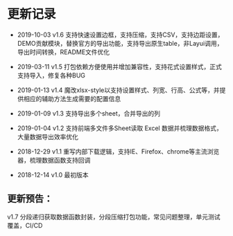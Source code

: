 # 更新记录

- 2019-10-03 v1.6 支持快速设置边框，支持压缩，支持CSV，支持边距设置，DEMO贡献模块，替换官方的导出功能，支持导出原生table，非Layui调用，导出时间转换，README文件优化

- 2019-03-11 v1.5 打包依赖方便使用并增加兼容性，支持花式设置样式，正式支持导入，修复各种BUG

- 2019-01-13 v1.4 魔改xlsx-style以支持设置样式、列宽、行高、公式等，并提供相应的辅助方法生成需要的配置信息

- 2019-01-09 v1.3 支持导出多个sheet，合并导出的列

- 2019-01-04 v1.2 支持前端多文件多Sheet读取 Excel 数据并梳理数据格式，大量数据导出效率优化

- 2018-12-29 v1.1 重写内部下载逻辑，支持IE、Firefox、chrome等主流浏览器，梳理数据函数支持回调

- 2018-12-14 v1.0 最初版本

## 更新预告：

v1.7 分段递归获取数据函数封装，分段压缩打包功能，常见问题整理，单元测试覆盖，CI/CD
